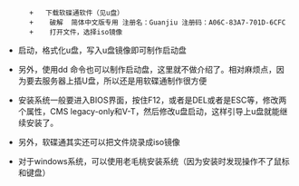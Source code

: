           +   下载软碟通软件（见u盘）
          +    破解  简体中文版专用 注册名：Guanjiu 注册码：A06C-83A7-701D-6CFC
          +    打开文件，选择iso镜像

+   启动，格式化u盘，写入u盘镜像即可制作启动盘
+   另外，使用dd 命令也可以制作启动盘，这里就不做介绍了。相对麻烦点，因为要去服务器上插U盘，所以还是用软碟通制作很方便
+   安装系统一般要进入BIOS界面，按住F12，或者是DEL或者是ESC等，修改两个属性，CMS   legacy-only和V-T，然后修改u盘启动，这样引导上u盘就能继续安装了。

   + 另外，软碟通其实还可以把文件烧录成iso镜像

   + 对于windows系统，可以使用老毛桃安装系统（因为安装时发现操作不了鼠标和键盘）

     

  



